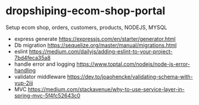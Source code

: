 # dropshiping-ecom-shop-portal
Setup ecom shop, orders, customers, products, NODEJS, MYSQL
- express generate https://expressjs.com/en/starter/generator.html
- Db migration https://sequelize.org/master/manual/migrations.html
- eslint https://medium.com/dailyjs/adding-eslint-to-your-project-7bd4feca35a8
- handle error and logging https://www.toptal.com/nodejs/node-js-error-handling
- validator middleware https://dev.to/joaohencke/validating-schema-with-yup-2iii
- MVC https://medium.com/stackavenue/why-to-use-service-layer-in-spring-mvc-5f4fc52643c0
